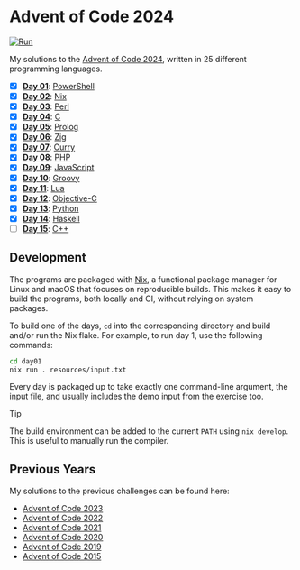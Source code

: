 <!-- Automatically generated from README.md.gyb, do not edit directly! -->

# Advent of Code 2024

[![Run](https://github.com/fwcd/advent-of-code-2024/actions/workflows/run.yml/badge.svg)](https://github.com/fwcd/advent-of-code-2024/actions/workflows/run.yml)

My solutions to the [Advent of Code 2024](https://adventofcode.com/2024), written in 25 different programming languages.

- [x] [**Day 01**](day01): [PowerShell](day01/src/day01.ps1)
- [x] [**Day 02**](day02): [Nix](day02/src/day02.nix)
- [x] [**Day 03**](day03): [Perl](day03/src/day03.pl)
- [x] [**Day 04**](day04): [C](day04/src/day04.c)
- [x] [**Day 05**](day05): [Prolog](day05/src/day05.pl)
- [x] [**Day 06**](day06): [Zig](day06/src/day06.zig)
- [x] [**Day 07**](day07): [Curry](day07/src/Day07.curry)
- [x] [**Day 08**](day08): [PHP](day08/src/day08.php)
- [x] [**Day 09**](day09): [JavaScript](day09/src/day09.js)
- [x] [**Day 10**](day10): [Groovy](day10/src/day10.groovy)
- [x] [**Day 11**](day11): [Lua](day11/src/day11.lua)
- [x] [**Day 12**](day12): [Objective-C](day12/src/day12.m)
- [x] [**Day 13**](day13): [Python](day13/src/day13.py)
- [x] [**Day 14**](day14): [Haskell](day14/src/Day14.hs)
- [ ] [**Day 15**](day15): [C++](day15/src/day15.cpp)

## Development

The programs are packaged with [Nix](https://nixos.org/), a functional package manager for Linux and macOS that focuses on reproducible builds. This makes it easy to build the programs, both locally and CI, without relying on system packages.

To build one of the days, `cd` into the corresponding directory and build and/or run the Nix flake. For example, to run day 1, use the following commands:

```sh
cd day01
nix run . resources/input.txt
```

Every day is packaged up to take exactly one command-line argument, the input file, and usually includes the demo input from the exercise too.

> [!TIP]
> The build environment can be added to the current `PATH` using `nix develop`. This is useful to manually run the compiler.

## Previous Years

My solutions to the previous challenges can be found here:

- [Advent of Code 2023](https://github.com/fwcd/advent-of-code-2023)
- [Advent of Code 2022](https://github.com/fwcd/advent-of-code-2022)
- [Advent of Code 2021](https://github.com/fwcd/advent-of-code-2021)
- [Advent of Code 2020](https://github.com/fwcd/advent-of-code-2020)
- [Advent of Code 2019](https://github.com/fwcd/advent-of-code-2019)
- [Advent of Code 2015](https://github.com/fwcd/advent-of-code-2015)
